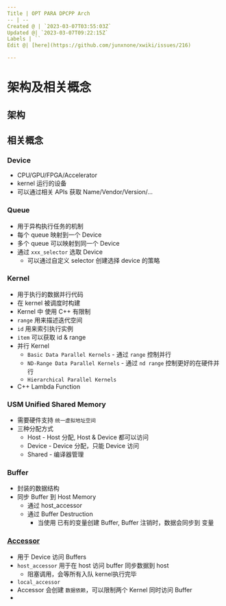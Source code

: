 ```yaml
---
Title | OPT PARA DPCPP Arch
-- | --
Created @ | `2023-03-07T03:55:03Z`
Updated @| `2023-03-07T09:22:15Z`
Labels | ``
Edit @| [here](https://github.com/junxnone/xwiki/issues/216)

---
```

# 架构及相关概念

## 架构


## 相关概念

### Device
- CPU/GPU/FPGA/Accelerator
- kernel 运行的设备
- 可以通过相关 APIs 获取 Name/Vendor/Version/...

### Queue
- 用于异构执行任务的机制
- 每个 queue 映射到一个 Device
- 多个 queue 可以映射到同一个 Device
- 通过 `xxx_selector` 选取 Device
  - 可以通过自定义 selector 创建选择 device  的策略

### Kernel
- 用于执行的数据并行代码
- 在 kernel 被调度时构建
- Kernel 中 使用 C++  有限制
- `range` 用来描述迭代空间
- `id` 用来索引执行实例
- `item` 可以获取 id & range
- 并行 Kernel
  - `Basic Data Parallel Kernels` - 通过 `range` 控制并行 
  - `ND-Range Data Parallel Kernels` - 通过 `nd range` 控制更好的在硬件并行
  - `Hierarchical Parallel Kernels`
- C++ Lambda Function



### USM Unified Shared Memory
- 需要硬件支持 `统一虚拟地址空间`
- 三种分配方式
  - Host - Host 分配, Host & Device 都可以访问
  - Device - Device 分配，只能 Device  访问
  - Shared - 编译器管理


### Buffer
- 封装的数据结构
- 同步 Buffer 到 Host Memory
  - 通过 host_accessor
  - 通过 Buffer Destruction
    - 当使用 已有的变量创建 Buffer, Buffer 注销时，数据会同步到 变量


### [Accessor](https://registry.khronos.org/SYCL/specs/sycl-2020/html/sycl-2020.html#subsec:accessors)
- 用于 Device 访问 Buffers
- `host_accessor` 用于在 host 访问 buffer 同步数据到 host
  -  阻塞调用，会等所有入队 kernel执行完毕
- `local_accessor` 
- Accessor 会创建 `数据依赖`，可以限制两个 Kernel 同时访问 Buffer
- 
